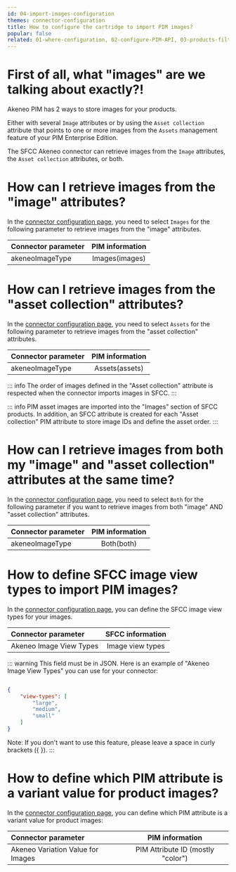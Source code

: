 ```yaml
---
id: 04-import-images-configuration
themes: connector-configuration
title: How to configure the cartridge to import PIM images?
popular: false
related: 01-where-configuration, 02-configure-PIM-API, 03-products-filter-configuration, 05-mapping-configuration, 06-categories-configuration, 07-multi-storefront-configuration, 08-reference-entities 
---
```


# First of all, what "images" are we talking about exactly?!

Akeneo PIM has 2 ways to store images for your products.

Either with several `Image` attributes or by using the `Asset collection` attribute that points to one or more images from the `Assets` management feature of your PIM Enterprise Edition.

The SFCC Akeneo connector can retrieve images from the `Image` attributes, the `Asset collection` attributes, or both.

# How can I retrieve images from the "image" attributes?

In the [connector configuration page](01-where-configuration.html), you need to select `Images` for the following parameter to retrieve images from the "image" attributes.

| Connector parameter           | PIM information        |
| :-----------------------------| :---------------------: |
| akeneoImageType               |  Images(images)        |


# How can I retrieve images from the "asset collection" attributes?

In the [connector configuration page](01-where-configuration.html), you need to select `Assets` for the following parameter to retrieve images from the "asset collection" attributes.

| Connector parameter           | PIM information        |
| :-----------------------------| :---------------------: |
| akeneoImageType               |  Assets(assets)        |

::: info
The order of images defined in the "Asset collection" attribute is respected when the connector imports images in SFCC.
:::

::: info
PIM asset images are imported into the "Images" section of SFCC products.
In addition, an SFCC attribute is created for each "Asset collection" PIM attribute to store image IDs and define the asset order.
:::

# How can I retrieve images from both my "image" and "asset collection" attributes at the same time?

In the [connector configuration page](01-where-configuration.html), you need to select `Both` for the following parameter if you want to retrieve images from both "image" AND "asset collection" attributes.

| Connector parameter           | PIM information        |
| :-----------------------------| :---------------------: |
| akeneoImageType               |  Both(both)            |

# How to define SFCC image view types to import PIM images?

In the [connector configuration page](01-where-configuration.html), you can define the SFCC image view types for your images.

| Connector parameter           | SFCC information        |
| :-----------------------------| :---------------------: |
| Akeneo Image View Types       |  Image view types       |

::: warning
This field must be in JSON.
Here is an example of "Akeneo Image View Types" you can use for your connector:
```json

{
    "view-types": [
        "large",
        "medium",
        "small"
    ]
}
```
Note: If you don't want to use this feature, please leave a space in curly brackets ({ }).
:::

# How to define which PIM attribute is a variant value for product images?

In the [connector configuration page](01-where-configuration.html), you can define which PIM attribute is a variant value for product images:

| Connector parameter                     | PIM information                      |
| :---------------------------------------| :----------------------------------: |
| Akeneo Variation Value for Images       |  PIM Attribute ID (mostly "color")   |
